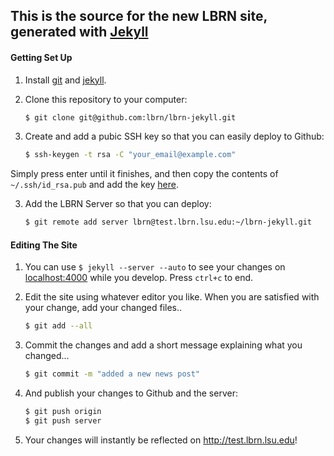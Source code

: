 ## This is the source for the new LBRN site, generated with [Jekyll][1]



#### Getting Set Up

1. Install [git][2] and [jekyll][3].
2. Clone this repository to your computer:
    ``` bash
    $ git clone git@github.com:lbrn/lbrn-jekyll.git
    ```

3. Create and add a pubic SSH key so that you can easily deploy to Github:
    ```bash
    $ ssh-keygen -t rsa -C "your_email@example.com"
    ```
  Simply press enter until it finishes, and then copy the contents of `~/.ssh/id_rsa.pub` and add the key [here][4].

3. Add the LBRN Server so that you can deploy:
    ```bash
    $ git remote add server lbrn@test.lbrn.lsu.edu:~/lbrn-jekyll.git
    ```

#### Editing The Site

1. You can use `$ jekyll --server --auto` to see your changes on [localhost:4000](http://localhost:4000) while you develop. Press `ctrl+c` to end.
2. Edit the site using whatever editor you like. When you are satisfied with your change, add your changed files..
    ```bash
    $ git add --all
    ```

3. Commit the changes and add a short message explaining what you changed...
    ```bash
    $ git commit -m "added a new news post"
    ```

4. And publish your changes to Github and the server:
    ```bash
    $ git push origin
    $ git push server
    ```

5. Your changes will instantly be reflected on http://test.lbrn.lsu.edu!


[1]: https://github.com/mojombo/jekyll#jekyll
[2]: http://git-scm.com/
[3]: https://github.com/mojombo/jekyll/wiki/install
[4]: https://github.com/settings/ssh